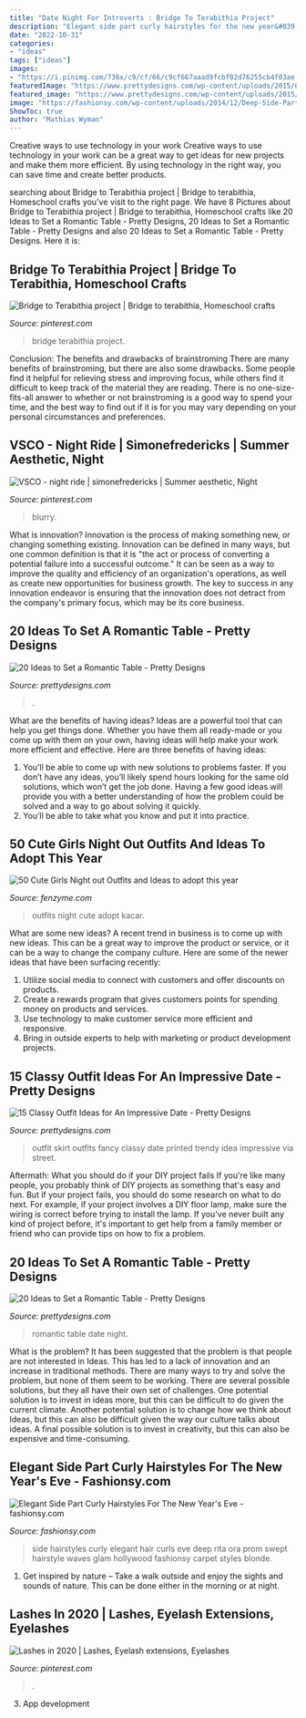 ```yaml
---
title: "Date Night For Introverts : Bridge To Terabithia Project"
description: "Elegant side part curly hairstyles for the new year&#039;s eve"
date: "2022-10-31"
categories:
- "ideas"
tags: ["ideas"]
images:
- "https://i.pinimg.com/736x/c9/cf/66/c9cf667aaad9fcbf02d76255cb4f03ae.jpg"
featuredImage: "https://www.prettydesigns.com/wp-content/uploads/2015/08/20-ideas-to-set-a-romantic-table13.jpg"
featured_image: "https://www.prettydesigns.com/wp-content/uploads/2015/08/20-ideas-to-set-a-romantic-table8.jpg"
image: "https://fashionsy.com/wp-content/uploads/2014/12/Deep-Side-Part.jpg"
ShowToc: true
author: "Mathias Wyman"
---
```



Creative ways to use technology in your work
Creative ways to use technology in your work can be a great way to get ideas for new projects and make them more efficient. By using technology in the right way, you can save time and create better products.

	

		
searching about Bridge to Terabithia project | Bridge to terabithia, Homeschool crafts you've visit to the right page. We have 8 Pictures about Bridge to Terabithia project | Bridge to terabithia, Homeschool crafts like 20 Ideas to Set a Romantic Table - Pretty Designs, 20 Ideas to Set a Romantic Table - Pretty Designs and also 20 Ideas to Set a Romantic Table - Pretty Designs. Here it is:
		
    
## Bridge To Terabithia Project | Bridge To Terabithia, Homeschool Crafts

<img loading=lazy src="https://i.pinimg.com/736x/c9/cf/66/c9cf667aaad9fcbf02d76255cb4f03ae.jpg" onerror="this.onerror=null;this.src='https://tse4.mm.bing.net/th?id=OIP.wDGuVWUCOGPY9jeRyVRrNwHaFj&amp;pid=15.1';" alt="Bridge to Terabithia project | Bridge to terabithia, Homeschool crafts">

_Source: pinterest.com_

>bridge terabithia project. 

	

Conclusion: The benefits and drawbacks of brainstroming
There are many benefits of brainstroming, but there are also some drawbacks. Some people find it helpful for relieving stress and improving focus, while others find it difficult to keep track of the material they are reading. There is no one-size-fits-all answer to whether or not brainstroming is a good way to spend your time, and the best way to find out if it is for you may vary depending on your personal circumstances and preferences.

    
## VSCO - Night Ride | Simonefredericks | Summer Aesthetic, Night

<img loading=lazy src="https://i.pinimg.com/736x/37/84/e8/3784e8633d4cb94fc7d29816b5a5b5a0.jpg" onerror="this.onerror=null;this.src='https://tse4.mm.bing.net/th?id=OIP.hPOkmNe5vUe368Iz33MHWgHaLI&amp;pid=15.1';" alt="VSCO - night ride | simonefredericks | Summer aesthetic, Night">

_Source: pinterest.com_

>blurry. 

	

What is innovation?
Innovation is the process of making something new, or changing something existing. Innovation can be defined in many ways, but one common definition is that it is "the act or process of converting a potential failure into a successful outcome." 
It can be seen as a way to improve the quality and efficiency of an organization's operations, as well as create new opportunities for business growth. 
The key to success in any innovation endeavor is ensuring that the innovation does not detract from the company's primary focus, which may be its core business.

    
## 20 Ideas To Set A Romantic Table - Pretty Designs

<img loading=lazy src="https://www.prettydesigns.com/wp-content/uploads/2015/08/20-ideas-to-set-a-romantic-table8.jpg" onerror="this.onerror=null;this.src='https://tse4.mm.bing.net/th?id=OIP.niFmyv-bPJSOEDVMOUfMBAHaLI&amp;pid=15.1';" alt="20 Ideas to Set a Romantic Table - Pretty Designs">

_Source: prettydesigns.com_

>. 

	

What are the benefits of having ideas?
Ideas are a powerful tool that can help you get things done. Whether you have them all ready-made or you come up with them on your own, having ideas will help make your work more efficient and effective. Here are three benefits of having ideas: 
1. You’ll be able to come up with new solutions to problems faster. If you don’t have any ideas, you’ll likely spend hours looking for the same old solutions, which won’t get the job done. Having a few good ideas will provide you with a better understanding of how the problem could be solved and a way to go about solving it quickly. 
2. You’ll be able to take what you know and put it into practice.

    
## 50 Cute Girls Night Out Outfits And Ideas To Adopt This Year

<img loading=lazy src="http://fenzyme.com/wp-content/uploads/2015/06/Cute-Girls-Night-out-Outfits-and-Ideas26.jpg" onerror="this.onerror=null;this.src='https://tse2.mm.bing.net/th?id=OIP.9TwngK95Y5AEpZZ_vyyt0wHaLa&amp;pid=15.1';" alt="50 Cute Girls Night out Outfits and Ideas to adopt this year">

_Source: fenzyme.com_

>outfits night cute adopt kacar. 

	

What are some new ideas?
A recent trend in business is to come up with new ideas. This can be a great way to improve the product or service, or it can be a way to change the company culture. Here are some of the newer ideas that have been surfacing recently: 
1. Utilize social media to connect with customers and offer discounts on products.
2. Create a rewards program that gives customers points for spending money on products and services. 
3. Use technology to make customer service more efficient and responsive. 
4. Bring in outside experts to help with marketing or product development projects.

    
## 15 Classy Outfit Ideas For An Impressive Date - Pretty Designs

<img loading=lazy src="http://www.prettydesigns.com/wp-content/uploads/2014/08/Treny-Outfit-Idea-with-Printed-Skirt.jpg" onerror="this.onerror=null;this.src='https://tse2.mm.bing.net/th?id=OIP.kF4jD1N9H-06qi1nNYzDxgHaLH&amp;pid=15.1';" alt="15 Classy Outfit Ideas for An Impressive Date - Pretty Designs">

_Source: prettydesigns.com_

>outfit skirt outfits fancy classy date printed trendy idea impressive via street. 

	

Aftermath: What you should do if your DIY project fails
If you're like many people, you probably think of DIY projects as something that's easy and fun. But if your project fails, you should do some research on what to do next. For example, if your project involves a DIY floor lamp, make sure the wiring is correct before trying to install the lamp. If you've never built any kind of project before, it's important to get help from a family member or friend who can provide tips on how to fix a problem.

    
## 20 Ideas To Set A Romantic Table - Pretty Designs

<img loading=lazy src="https://www.prettydesigns.com/wp-content/uploads/2015/08/20-ideas-to-set-a-romantic-table13.jpg" onerror="this.onerror=null;this.src='https://tse2.mm.bing.net/th?id=OIP.2IQ7SrVe--TlzsIdek4c3wHaLI&amp;pid=15.1';" alt="20 Ideas to Set a Romantic Table - Pretty Designs">

_Source: prettydesigns.com_

>romantic table date night. 

	

What is the problem?
It has been suggested that the problem is that people are not interested in Ideas. This has led to a lack of innovation and an increase in traditional methods. There are many ways to try and solve the problem, but none of them seem to be working. There are several possible solutions, but they all have their own set of challenges. One potential solution is to invest in ideas more, but this can be difficult to do given the current climate. Another potential solution is to change how we think about Ideas, but this can also be difficult given the way our culture talks about ideas. A final possible solution is to invest in creativity, but this can also be expensive and time-consuming.

    
## Elegant Side Part Curly Hairstyles For The New Year&#039;s Eve - Fashionsy.com

<img loading=lazy src="https://fashionsy.com/wp-content/uploads/2014/12/Deep-Side-Part.jpg" onerror="this.onerror=null;this.src='https://tse4.mm.bing.net/th?id=OIP.vsmMhkXjVLqDGSziAkBM5AHaJ4&amp;pid=15.1';" alt="Elegant Side Part Curly Hairstyles For The New Year&#039;s Eve - fashionsy.com">

_Source: fashionsy.com_

>side hairstyles curly elegant hair curls eve deep rita ora prom swept hairstyle waves glam hollywood fashionsy carpet styles blonde. 

	

1. Get inspired by nature – Take a walk outside and enjoy the sights and sounds of nature. This can be done either in the morning or at night.

    
## Lashes In 2020 | Lashes, Eyelash Extensions, Eyelashes

<img loading=lazy src="https://i.pinimg.com/736x/32/c0/2c/32c02c831b01f9ec342029ec11bb312b.jpg" onerror="this.onerror=null;this.src='https://tse1.mm.bing.net/th?id=OIP.wlp2Ta5ogFkjgmdLDSipWwHaD_&amp;pid=15.1';" alt="Lashes in 2020 | Lashes, Eyelash extensions, Eyelashes">

_Source: pinterest.com_

>. 

	

3. App development 

